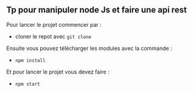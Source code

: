 ## Tp pour manipuler node Js et faire une api rest

Pour lancer le projet commencer par :
- cloner le repot avec ``git clone``

Ensuite vous pouvez télécharger les modules avec la commande :
 - ```npm install```

 Et pour lancer le projet vous devez faire :
- ```npm start```